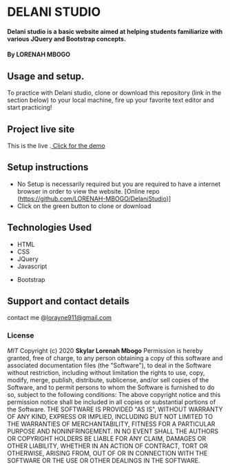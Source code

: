# DELANI STUDIO
#### Delani studio is a basic website aimed at helping students familiarize with various JQuery and Bootstrap concepts.
#### By **LORENAH MBOGO**

## Usage and setup.
To practice with Delani studio, clone or download this repository (link in the section below) to your local machine, fire up your favorite text editor and start practicing!

## Project live site
This is the live .[ Click for the demo](https://lorenah-mbogo.github.io/DelaniStudio/)

## Setup instructions
*  No Setup is necessarily required but you are required to have a internet browser in order to view the website.  [Online repo (https://github.com/LORENAH-MBOGO/DelaniStudio)]
* Click on the green button to clone or download


## Technologies Used
* HTML
* CSS
* JQuery
* Javascript
+ Bootstrap

## Support and contact details
contact me @lorayne911@gmail.com
### License
*MIT*
Copyright (c) 2020 **Skylar Lorenah Mbogo**
Permission is hereby granted, free of charge, to any person obtaining a copy of this software and associated documentation files (the "Software"), to deal in the Software without restriction, including without limitation the rights to use, copy, modify, merge, publish, distribute, sublicense, and/or sell copies of the Software, and to permit persons to whom the Software is furnished to do so, subject to the following conditions:
The above copyright notice and this permission notice shall be included in all copies or substantial portions of the Software.
THE SOFTWARE IS PROVIDED "AS IS", WITHOUT WARRANTY OF ANY KIND, EXPRESS OR IMPLIED, INCLUDING BUT NOT LIMITED TO THE WARRANTIES OF MERCHANTABILITY, FITNESS FOR A PARTICULAR PURPOSE AND NONINFRINGEMENT. IN NO EVENT SHALL THE AUTHORS OR COPYRIGHT HOLDERS BE LIABLE FOR ANY CLAIM, DAMAGES OR OTHER LIABILITY, WHETHER IN AN ACTION OF CONTRACT, TORT OR OTHERWISE, ARISING FROM, OUT OF OR IN CONNECTION WITH THE SOFTWARE OR THE USE OR OTHER DEALINGS IN THE SOFTWARE.



